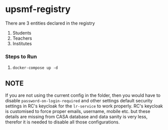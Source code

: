 # upsmf-registry

There are 3 entities declared in the registry

1. Students
2. Teachers
3. Institutes

### Steps to Run 

1. `docker-compose up -d`

**NOTE**
--------

If you are not using the current config in the folder, then you would have to disable `password-on-login-required` and other settings default security settings in RC's keycloak for the `lr-service` to work properly.
RC's keycloak is customised to force proper emails, username, mobile etc. but these details are missing from CASA database and data sanity is very less, therefor it is needed to disable all those configurations.
